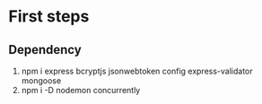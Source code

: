 # First steps

## Dependency

1. npm i express bcryptjs jsonwebtoken config express-validator mongoose 
2. npm i -D nodemon concurrently